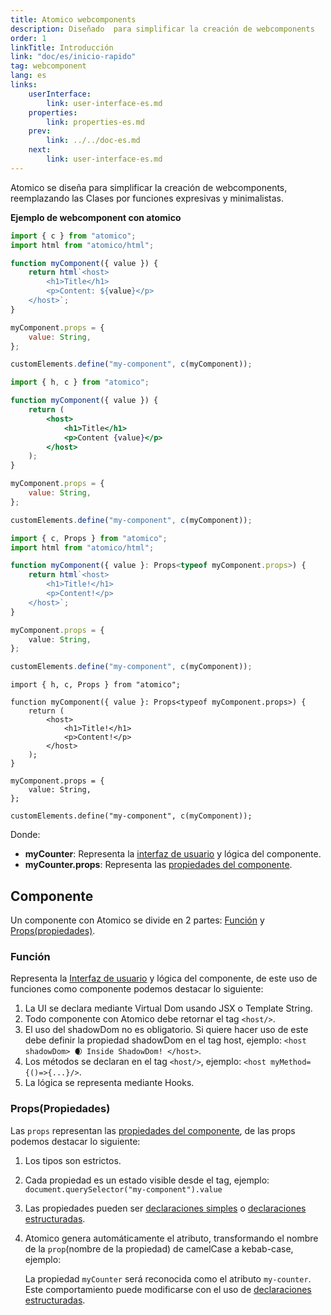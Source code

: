 ```yaml
---
title: Atomico webcomponents
description: Diseñado  para simplificar la creación de webcomponents
order: 1
linkTitle: Introducción
link: "doc/es/inicio-rapido"
tag: webcomponent
lang: es
links:
    userInterface:
        link: user-interface-es.md
    properties:
        link: properties-es.md
    prev:
        link: ../../doc-es.md
    next:
        link: user-interface-es.md
---
```


Atomico se diseña para simplificar la creación de webcomponents, reemplazando las Clases por funciones expresivas y minimalistas.

**Ejemplo de webcomponent con atomico**

<doc-tabs auto-height tabs="JS, JSX, TS, TSX">

```js
import { c } from "atomico";
import html from "atomico/html";

function myComponent({ value }) {
    return html`<host>
        <h1>Title</h1>
        <p>Content: ${value}</p>
    </host>`;
}

myComponent.props = {
    value: String,
};

customElements.define("my-component", c(myComponent));
```

```jsx
import { h, c } from "atomico";

function myComponent({ value }) {
    return (
        <host>
            <h1>Title</h1>
            <p>Content {value}</p>
        </host>
    );
}

myComponent.props = {
    value: String,
};

customElements.define("my-component", c(myComponent));
```

```ts
import { c, Props } from "atomico";
import html from "atomico/html";

function myComponent({ value }: Props<typeof myComponent.props>) {
    return html`<host>
        <h1>Title!</h1>
        <p>Content!</p>
    </host>`;
}

myComponent.props = {
    value: String,
};

customElements.define("my-component", c(myComponent));
```

```tsx
import { h, c, Props } from "atomico";

function myComponent({ value }: Props<typeof myComponent.props>) {
    return (
        <host>
            <h1>Title!</h1>
            <p>Content!</p>
        </host>
    );
}

myComponent.props = {
    value: String,
};

customElements.define("my-component", c(myComponent));
```

</doc-tabs>

Donde:

-   **myCounter**: Representa la [interfaz de usuario]({{page.links.userInterface.link}}) y lógica del componente.
-   **myCounter.props**: Representa las [propiedades del componente]({{page.links.properties.link}}).

## Componente

Un componente con Atomico se divide en 2 partes: [Función](#función) y [Props(propiedades)](#propspropiedades).

### Función

Representa la [Interfaz de usuario]({{page.links.userInterface.link}}) y lógica del componente, de este uso de funciones como componente podemos destacar lo siguiente:

1. La UI se declara mediante Virtual Dom usando JSX o Template String.
2. Todo componente con Atomico debe retornar el tag `<host/>`.
3. El uso del shadowDom no es obligatorio. Si quiere hacer uso de este debe definir la propiedad shadowDom en el tag host, ejemplo: `<host shadowDom> 🌒 Inside ShadowDom! </host>`.
4. Los métodos se declaran en el tag `<host/>`, ejemplo: `<host myMethod={()=>{...}/>`.
5. La lógica se representa mediante Hooks.

### Props(Propiedades)

Las `props` representan las [propiedades del componente]({{page.links.properties.link}}), de las props podemos destacar lo siguiente:

1. Los tipos son estrictos.
2. Cada propiedad es un estado visible desde el tag, ejemplo: `document.querySelector("my-component").value`
3. Las propiedades pueden ser [declaraciones simples]({{page.links.properties.link}}#declaraciones-simples) o [ declaraciones estructuradas]({{page.links.properties.link}}#declaraciones-estructuradas).
4. Atomico genera automáticamente el atributo, transformando el nombre de la `prop`(nombre de la propiedad) de camelCase a kebab-case, ejemplo:

    La propiedad `myCounter` será reconocida como el atributo `my-counter`. Este comportamiento puede modificarse con el uso de [ declaraciones estructuradas]({{page.links.properties.link}}#declaraciones-estructuradas).
